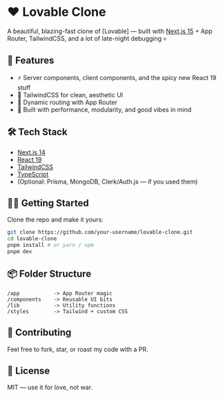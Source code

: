 
# ❤️ Lovable Clone

A beautiful, blazing-fast clone of \[Lovable] — built with [Next.js 15](https://nextjs.org/) + App Router, TailwindCSS, and a lot of late-night debugging 💀

## 🚀 Features

* ⚡ Server components, client components, and the spicy new React 19 stuff
* 🎨 TailwindCSS for clean, aesthetic UI
* 📁 Dynamic routing with App Router
* 🧠 Built with performance, modularity, and good vibes in mind

## 🛠️ Tech Stack

* [Next.js 14](https://nextjs.org/)
* [React 19](https://react.dev/)
* [TailwindCSS](https://tailwindcss.com/)
* [TypeScript](https://www.typescriptlang.org/)
* (Optional: Prisma, MongoDB, Clerk/Auth.js — if you used them)

## 🧑‍💻 Getting Started

Clone the repo and make it yours:

```bash
git clone https://github.com/your-username/lovable-clone.git
cd lovable-clone
pnpm install # or yarn / npm
pnpm dev
```

## 📦 Folder Structure

```
/app           -> App Router magic
/components    -> Reusable UI bits
/lib           -> Utility functions
/styles        -> Tailwind + custom CSS
```

## 🤝 Contributing

Feel free to fork, star, or roast my code with a PR.

## 📄 License

MIT — use it for love, not war.
